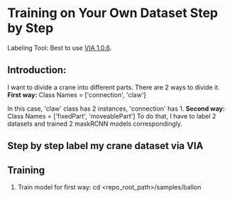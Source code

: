 # Training on Your Own Dataset Step by Step
Labeling Tool: Best to use [VIA 1.0.6](http://www.robots.ox.ac.uk/~vgg/software/via/via-1.0.6.html).
## Introduction: 
I want to divide a crane into different parts. There are 2 ways to divide it.
**First way:**
Class Names = ['connection', 'claw']

In this case, 'claw' class has 2 instances, 'connection' has 1.
**Second way:**
Class Names = ['fixedPart', 'moveablePart']
To do that, I have to label 2 datasets and trained 2 maskRCNN models correspondingly.



## Step by step label my crane dataset via VIA



## Training
1. Train model for first way: 
cd <repo_root_path>/samples/ballon
